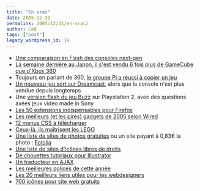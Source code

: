 ```yaml
---
title: "En vrac"
date: 2005-12-31
permalink: 2005/12/31/en-vrac/
author: Ced
tags: ["post"]
legacy_wordpress_id: 19
---
```


<ul> <li><a href="http://online.wsj.com/public/resources/documents/info-flash05a.html?project=vgcomp0511&amp;h=430&amp;w=770&amp;hasAd=0" hreflang="en">Une comparaison en Flash des consoles next-gen</a></li> <li><a href="http://www.nintendojo.com/infocus/view_item.php?1135923450" hreflang="en">La semaine dernière au Japon, il s'est vendu 6 fois plus de GameCube que d'Xbox 360</a></li> <li>Toujours en parlant de 360, <a href="http://www.whiteblog.net/?2005/12/31/287-la-surete-par-microsoft" hreflang="en">le groupe Pi a réussi à copier un jeu</a></li> <li><a href="http://www.gamebrink.com/?news=150" hreflang="en">Un nouveau jeu sort sur Dreamcast</a>, alors que la console n'est plus vendue depuis longtemps</li> <li>Une <a href="http://eu.playstation.com/iw_images//assets/other/features/buzz_xmas_game/buzzgame_fr_FR.html" hreflang="fr">version flash du jeu Buzz</a> sur Playstation 2, avec des questions axées jeux video made in Sony</li> <li><a href="http://pchere.blogspot.com/2005/12/50-best-firefox-extensions-for-power.html" hreflang="fr">Les 50 extensions indispensables pour Firefox</a></li> <li><a href="http://www.wired.com/news/technology/0,69912-0.html?tw=wn_tophead_1" hreflang="en">Les meilleurs (et les pires) gadgets de 2005 selon Wired</a></li> <li><a href="http://exploding-boy.com/images/cssmenus2/menus.html" hreflang="en">12 menus CSS à télécharger</a></li> <li><a href="http://www.mediabum.com/html/Large-Lego-Sculptures.html" hreflang="en">Ceux-là, ils maîtrisent les LEGO</a></li> <li><a href="http://pstutorialsblog.com/?p=44" hreflang="en">Une liste de sites de photos gratuites</a> ou un site payant à 0,83&#8364; la photo&nbsp;: <a href="http://www.fotolia.fr" hreflang="fr">Fotolia</a></li> <li><a href="http://www.elaboration.be/index.php/2006/01/26/11-icones" hreflang="fr">Une liste de sites d'icônes libres de droits</a></li> <li><a href="http://www.ndesign-studio.com/resources/tutorials/" hreflang="en">De chouettes tutoriaux pour Illustrator</a></li> <li><a href="http://ajax.parish.ath.cx/translator/" hreflang="en">Un traducteur en AJAX</a></li> <li><a href="http://typographi.com/001045.php" hreflang="en">Les meilleures polices de cette année</a></li> <li><a href="http://web-graphics.com/mtarchive/001704.php" hreflang="en">Les 20 meilleurs liens utiles pour les webdesigners</a></li> <li><a href="http://www.famfamfam.com/lab/icons/silk/" hreflang="en">700 icônes pour site web gratuits</a></li> </ul>
